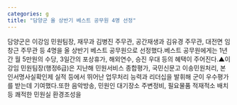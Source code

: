 ```yaml
---
categories: g
title: "담양군 올 상반기 베스트 공무원 4명 선정"
---
```

담양군은 이강임 민원팀장, 재무과 김병진 주무관, 공간재생과 김유경 주무관, 대전면 임창근 주무관 등 4명을 올 상반기 베스트 공무원으로 선정했다.베스트 공무원에게는 1년간 월 5만원의 수당, 3일간의 포상휴가, 해외연수, 승진 우대 등의 혜택이 주어진다.▲이강임 민원팀장(행정6급)은 지난해 민원서비스 종합평가, 국민신문고 이송민원처리, 본인서명사실확인제 실적 등에서 뛰어난 업무처리 능력과 리더십을 발휘해 군이 우수평가를 받는데 기여했다.또한 음악방송, 민원인 대기장소 주변정비, 필요물품 적재적소 배치 등 쾌적한 민원실 환경조성을